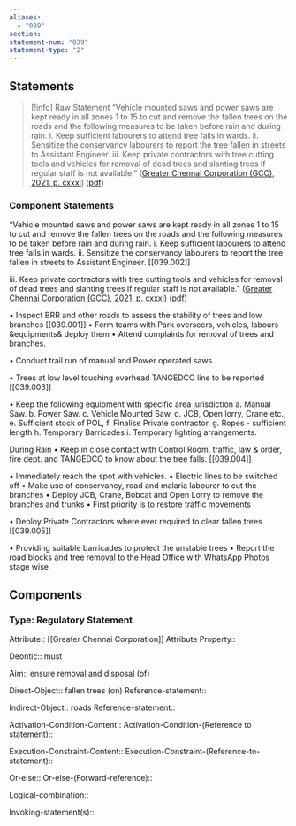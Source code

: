 ```yaml
---
aliases:
  - "039"
section: 
statement-num: "039"
statement-type: "2"
---
```

## Statements 
> [!info] Raw Statement
> “Vehicle mounted saws and power saws are kept ready in all zones 1 to 15 to cut and remove the fallen trees on the roads and the following measures to be taken before rain and during rain. i. Keep sufficient labourers to attend tree falls in wards. ii. Sensitize the conservancy labourers to report the tree fallen in streets to Assistant Engineer. iii. Keep private contractors with tree cutting tools and vehicles for removal of dead trees and slanting trees if regular staff is not available.” ([Greater Chennai Corporation (GCC), 2021, p. cxxxi](zotero://select/library/items/AZZSXLC8)) ([pdf](zotero://open-pdf/library/items/ZWDYK52D?page=131&annotation=JD2IH9AW)) 
> 

### Component Statements
“Vehicle mounted saws and power saws are kept ready in all zones 1 to 15 to cut and remove the fallen trees on the roads and the following measures to be taken before rain and during rain. 
i. Keep sufficient labourers to attend tree falls in wards. 
ii. Sensitize the conservancy labourers to report the tree fallen in streets to Assistant Engineer. [[039.002]]

iii. Keep private contractors with tree cutting tools and vehicles for removal of dead trees and slanting trees if regular staff is not available.” ([Greater Chennai Corporation (GCC), 2021, p. cxxxi](zotero://select/library/items/AZZSXLC8)) ([pdf](zotero://open-pdf/library/items/ZWDYK52D?page=131&annotation=JD2IH9AW)) 

• Inspect BRR and other roads to assess the stability of trees and low branches [[039.001]]
• Form teams with Park overseers, vehicles, labours &equipments& deploy them 
• Attend complaints for removal of trees and branches. 

• Conduct trail run of manual and Power operated saws 

• Trees at low level touching overhead TANGEDCO line to be reported [[039.003]]

• Keep the following equipment with specific area jurisdiction a. Manual Saw. b. Power Saw. c. Vehicle Mounted Saw. d. JCB, Open lorry, Crane etc., e. Sufficient stock of POL, f. Finalise Private contractor. g. Ropes - sufficient length h. Temporary Barricades i. Temporary lighting arrangements. 

During Rain
• Keep in close contact with Control Room, traffic, law & order, fire dept. and TANGEDCO to know about the tree falls. [[039.004]]

• Immediately reach the spot with vehicles. 
• Electric lines to be switched off 
• Make use of conservancy, road and malaria labourer to cut the branches 
• Deploy JCB, Crane, Bobcat and Open Lorry to remove the branches and trunks 
• First priority is to restore traffic movements 

• Deploy Private Contractors where ever required to clear fallen trees [[039.005]]

• Providing suitable barricades to protect the unstable trees 
• Report the road blocks and tree removal to the Head Office with WhatsApp Photos stage wise
## Components
### Type: Regulatory Statement
Attribute:: [[Greater Chennai Corporation]]
	Attribute Property::

Deontic:: must 

Aim:: ensure removal and disposal (of)

Direct-Object:: fallen trees (on)
	Reference-statement::

Indirect-Object:: roads 
	Reference-statement::

Activation-Condition-Content::
	Activation-Condition-(Reference to statement)::

Execution-Constraint-Content::
	Execution-Constraint-(Reference-to-statement)::

Or-else::
	Or-else-(Forward-reference)::

Logical-combination::

Invoking-statement(s)::